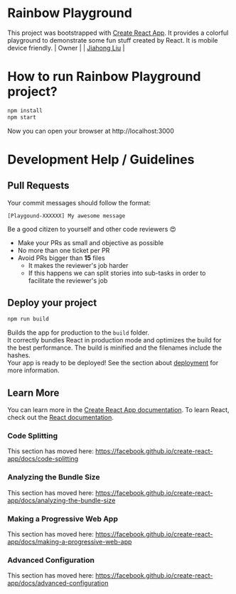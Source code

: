 # Rainbow Playground
This project was bootstrapped with [Create React App](https://github.com/facebook/create-react-app). It provides a colorful playground to demonstrate some fun stuff created by React. It is mobile device friendly.
| Owner                                     |
| [Jiahong Liu](mailto:jli3238@gmail.com)   |

# How to run Rainbow Playground project?
```sh
npm install
npm start
```
Now you can open your browser at http://localhost:3000
 
# Development Help / Guidelines
## Pull Requests
Your commit messages should follow the format:
```
[Playgound-XXXXXX] My awesome message
```
Be a good citizen to yourself and other code reviewers 😍
- Make your PRs as small and objective as possible
- No more than one ticket per PR
- Avoid PRs bigger than **15** files
  - It makes the reviewer's job harder
  - If this happens we can split stories into sub-tasks in order to facilitate the reviewer's job

## Deploy your project
```sh
npm run build
```
Builds the app for production to the `build` folder.<br />
It correctly bundles React in production mode and optimizes the build for the best performance.
The build is minified and the filenames include the hashes.<br />
Your app is ready to be deployed!
See the section about [deployment](https://facebook.github.io/create-react-app/docs/deployment) for more information.

## Learn More
You can learn more in the [Create React App documentation](https://facebook.github.io/create-react-app/docs/getting-started).
To learn React, check out the [React documentation](https://reactjs.org/).
### Code Splitting
This section has moved here: https://facebook.github.io/create-react-app/docs/code-splitting
### Analyzing the Bundle Size
This section has moved here: https://facebook.github.io/create-react-app/docs/analyzing-the-bundle-size
### Making a Progressive Web App
This section has moved here: https://facebook.github.io/create-react-app/docs/making-a-progressive-web-app
### Advanced Configuration
This section has moved here: https://facebook.github.io/create-react-app/docs/advanced-configuration